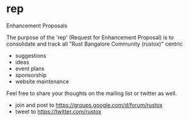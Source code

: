 # rep
Enhancement Proposals 

The purpose of the 'rep' (Request for Enhancement Proposal) is to consolidate and track all "Rust Bangalore Community (rustox)" centric
*  suggestions
*  ideas
*  event plans
*  sponsorship
*  website maintenance

Feel free to share your thoughts on the mailing list or twitter as well.
*  join and post to https://groups.google.com/d/forum/rustox
*  tweet to https://twitter.com/rustox
